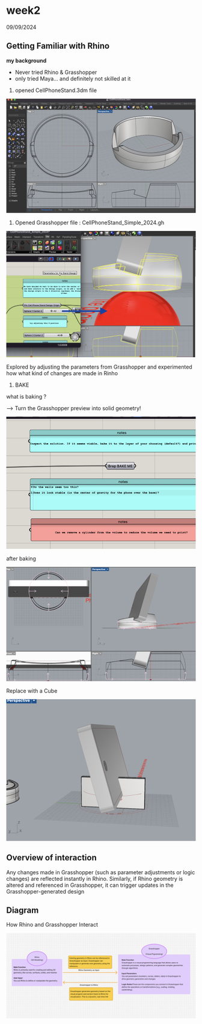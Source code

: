 # week2

09/09/2024

## Getting Familiar with Rhino

**my background**

- Never tried Rhino & Grasshopper
- only tried Maya… and definitely not skilled at it

1. opened CellPhoneStand.3dm file

![image.png](week2%20719ba30e173244e79c4a6d7e42f2019b/image.png)

1. Opened Grasshopper file : CellPhoneStand_Simple_2024.gh

![Screen Shot 2024-09-09 at 2.21.34 PM.png](week2%20719ba30e173244e79c4a6d7e42f2019b/Screen_Shot_2024-09-09_at_2.21.34_PM.png)

Explored  by adjusting the parameters from Grasshopper and experimented how what kind of changes are made in Rinho

1. BAKE

what is baking ? 

—> Turn the Grasshopper preview into solid geometry!

![Screen Shot 2024-09-09 at 2.25.09 PM.png](week2%20719ba30e173244e79c4a6d7e42f2019b/Screen_Shot_2024-09-09_at_2.25.09_PM.png)

after baking

![Screen Shot 2024-09-09 at 2.27.31 PM.png](week2%20719ba30e173244e79c4a6d7e42f2019b/Screen_Shot_2024-09-09_at_2.27.31_PM.png)

Replace with a Cube

![Screen Shot 2024-09-09 at 2.45.39 PM.png](week2%20719ba30e173244e79c4a6d7e42f2019b/Screen_Shot_2024-09-09_at_2.45.39_PM.png)

## Overview of interaction

Any changes made in Grasshopper (such as parameter adjustments or logic changes) are reflected instantly in Rhino. Similarly, if Rhino geometry is altered and referenced in Grasshopper, it can trigger updates in the Grasshopper-generated design

## Diagram

How Rhino and Grasshopper Interact

![Screen Shot 2024-09-09 at 2.42.05 PM.png](week2%20719ba30e173244e79c4a6d7e42f2019b/Screen_Shot_2024-09-09_at_2.42.05_PM.png)